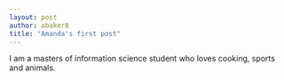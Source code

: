 ```yaml
---
layout: post
author: abaker8
title: "Amanda's first post"
---
```

I am a masters of information science student who loves cooking, sports and animals.      
